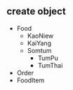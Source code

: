 ## create object 
- Food
  - KaoNiew
  - KaiYang
  - Somtum
    - TumPu
    - TumThai
- Order
- FoodItem